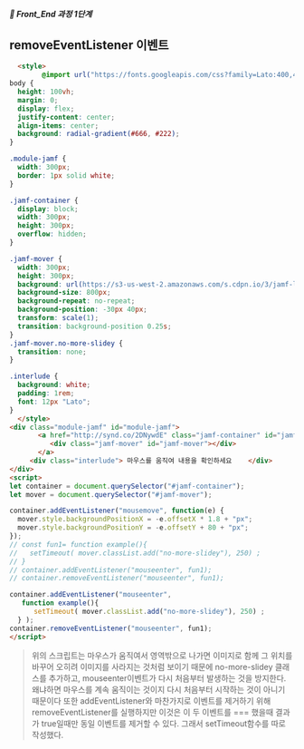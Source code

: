 ##### 🍑  Front_End 과정 1단계 

## removeEventListener 이벤트

```html
  <style>
        @import url("https://fonts.googleapis.com/css?family=Lato:400,400i,700");
body {
  height: 100vh;
  margin: 0;
  display: flex;
  justify-content: center;
  align-items: center;
  background: radial-gradient(#666, #222);
}

.module-jamf {
  width: 300px;
  border: 1px solid white;
}

.jamf-container {
  display: block;
  width: 300px;
  height: 300px;
  overflow: hidden;
}

.jamf-mover {
  width: 300px;
  height: 300px;
  background: url(https://s3-us-west-2.amazonaws.com/s.cdpn.io/3/jamf-laptop-screen.png);
  background-size: 800px;
  background-repeat: no-repeat;
  background-position: -30px 40px;
  transform: scale(1);
  transition: background-position 0.25s;
}
.jamf-mover.no-more-slidey {
  transition: none;
}

.interlude {
  background: white;
  padding: 1rem;
  font: 12px "Lato";
}
  </style>
<div class="module-jamf" id="module-jamf">
       <a href="http://synd.co/2DNywdE" class="jamf-container" id="jamf-container" target="_blank" rel="noopener">
          <div class="jamf-mover" id="jamf-mover"></div>
       </a>      
     <div class="interlude"> 마우스를 움직여 내용을 확인하세요    </div>
</div>
<script>
let container = document.querySelector("#jamf-container");
let mover = document.querySelector("#jamf-mover");

container.addEventListener("mousemove", function(e) {
  mover.style.backgroundPositionX = -e.offsetX * 1.8 + "px";
  mover.style.backgroundPositionY = -e.offsetY + 80 + "px";
});
// const fun1= function example(){
//   setTimeout( mover.classList.add("no-more-slidey"), 250) ;
// }
// container.addEventListener("mouseenter", fun1);
// container.removeEventListener("mouseenter", fun1);

container.addEventListener("mouseenter", 
   function example(){
      setTimeout( mover.classList.add("no-more-slidey"), 250) ;
  } );
container.removeEventListener("mouseenter", fun1);
</script>
```
> 위의 스크립트는 마우스가 움직여서 영역밖으로 나가면 이미지로 함께 그 위치를 바꾸어 오히려 이미지를 사라지는 것처럼 보이기 때문에 no-more-slidey 클래스를 추가하고, mouseenter이벤트가 다시 처음부터 발생하는 것을 방지한다. 왜냐하면 마우스를  계속 움직이는 것이지 다시 처음부터 시작하는 것이 아니기 때문이다
또한 addEventListener와 마찬가지로 이벤트를 제거하기 위해 removeEventListener를 실행하지만 이것은 이 두 이벤트를  ===  했을때 결과가 true일때만 동일 이벤트를 제거할 수 있다. 그래서 setTimeout함수를 따로 작성했다. 


